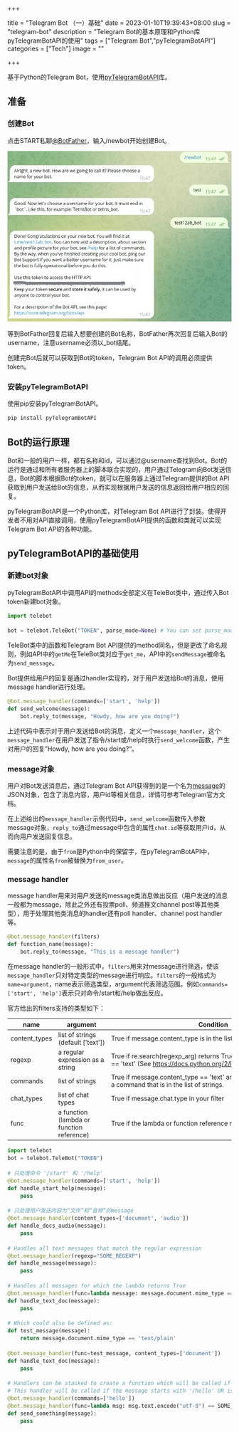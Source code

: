 +++

title = "Telegram Bot （一）基础"
date = 2023-01-10T19:39:43+08:00
slug = "telegram-bot"
description = "Telegram Bot的基本原理和Python库pyTelegramBotAPI的使用"
tags = ["Telegram Bot","pyTelegramBotAPI"]
categories = ["Tech"]
image = ""

+++

基于Python的Telegram Bot，使用[pyTelegramBotAPI](https://github.com/eternnoir/pyTelegramBotAPI)库。

## 准备

### 创建Bot

点击START私聊[@BotFather](https://t.me/botfather)，输入/newbot开始创建Bot。

![新建Bot](newBot.webp)

等到BotFather回复后输入想要创建的Bot名称，BotFather再次回复后输入Bot的username，注意username必须以_bot结尾。

创建完Bot后就可以获取到Bot的token，Telegram Bot API的调用必须提供token。

### 安装pyTelegramBotAPI

使用pip安装pyTelegramBotAPI。

```python
pip install pyTelegramBotAPI
```

## Bot的运行原理

Bot和一般的用户一样，都有名称和id，可以通过@username查找到Bot。Bot的运行是通过和所有者服务器上的脚本联合实现的，用户通过Telegram向Bot发送信息，Bot的脚本根据Bot的token，就可以在服务器上通过Telegram提供的Bot API获取到用户发送给Bot的信息，从而实现根据用户发送的信息返回给用户相应的回复。

pyTelegramBotAPI是一个Python库，对Telegram Bot API进行了封装。使得开发者不用对API直接调用，使用pyTelegramBotAPI提供的函数和类就可以实现Telegram Bot API的各种功能。

## pyTelegramBotAPI的基础使用

### 新建bot对象

pyTelegramBotAPI中调用API的methods全部定义在TeleBot类中，通过传入Bot token新建bot对象。

```python
import telebot

bot = telebot.TeleBot("TOKEN", parse_mode=None) # You can set parse_mode by default. HTML or MARKDOWN
```

TeleBot类中的函数和Telegram Bot API提供的method同名，但是更改了命名规则，例如API中的`getMe`在TeleBot类对应于`get_me`，API中的`sendMessage`被命名为`send_message`。

Bot提供给用户的回复是通过handler实现的，对于用户发送给Bot的消息，使用message handler进行处理。

```python
@bot.message_handler(commands=['start', 'help'])
def send_welcome(message):
	bot.reply_to(message, "Howdy, how are you doing?")
```

上述代码中表示对于用户发送给Bot的消息，定义一个`message_handler`，这个`message_handler`在用户发送了指令/start或/help时执行`send_welcome`函数，产生对用户的回复”Howdy, how are you doing?“。

### message对象

用户对Bot发送消息后，通过Telegram Bot API获得到的是一个名为[message](https://core.telegram.org/bots/api#message)的JSON对象，包含了消息内容，用户id等相关信息，详情可参考Telegram官方文档。

在上述给出的`message_handler`示例代码中，`send_welcome`函数传入参数message对象，`reply_to`通过message中包含的属性`chat.id`等获取用户id，从而向用户发送回复信息。

需要注意的是，由于`from`是Python中的保留字，在pyTelegramBotAPI中，`message`的属性名`from`被替换为`from_user`。

### message handler

message handler用来对用户发送的message类消息做出反应（用户发送的消息一般都为message，除此之外还有投票poll、频道推文channel post等其他类型），用于处理其他类消息的handler还有poll handler、channel post handler等。

```python
@bot.message_handler(filters)
def function_name(message):
	bot.reply_to(message, "This is a message handler")
```

在message handler的一般形式中，`filters`用来对message进行筛选，使该`message_handler`只对特定类型的message进行响应。`filters`的一般格式为`name=argument`，name表示筛选类型，argument代表筛选范围。例如`commands=['start', 'help']`表示只对命令/start和/help做出反应。

官方给出的filters支持的类型如下：

| name | argument | Condition |
| --- | --- | --- |
| content_types | list of strings (default ['text']) | True if message.content_type is in the list of strings. |
| regexp | a regular expression as a string | True if re.search(regexp_arg) returns True and message.content_type == 'text' (See https://docs.python.org/2/library/re.html) |
| commands | list of strings | True if message.content_type == 'text' and message.text starts with a command that is in the list of strings. |
| chat_types | list of chat types | True if message.chat.type in your filter |
| func | a function (lambda or function reference) | True if the lambda or function reference returns True |

```python
import telebot
bot = telebot.TeleBot("TOKEN")

# 只处理命令 '/start' 和 '/help'
@bot.message_handler(commands=['start', 'help'])
def handle_start_help(message):
	pass

# 只处理用户发送内容为“文件”和“音频”的message
@bot.message_handler(content_types=['document', 'audio'])
def handle_docs_audio(message):
	pass

# Handles all text messages that match the regular expression
@bot.message_handler(regexp="SOME_REGEXP")
def handle_message(message):
	pass

# Handles all messages for which the lambda returns True
@bot.message_handler(func=lambda message: message.document.mime_type == 'text/plain', content_types=['document'])
def handle_text_doc(message):
	pass

# Which could also be defined as:
def test_message(message):
	return message.document.mime_type == 'text/plain'

@bot.message_handler(func=test_message, content_types=['document'])
def handle_text_doc(message):
	pass

# Handlers can be stacked to create a function which will be called if either message_handler is eligible
# This handler will be called if the message starts with '/hello' OR is some emoji
@bot.message_handler(commands=['hello'])
@bot.message_handler(func=lambda msg: msg.text.encode("utf-8") == SOME_FANCY_EMOJI)
def send_something(message):
    pass
```